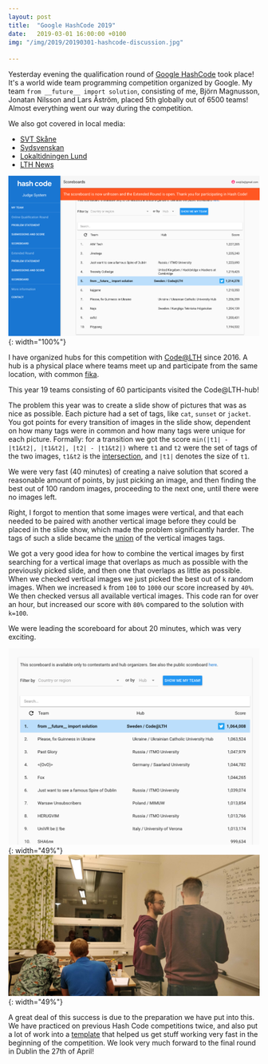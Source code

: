 ```yaml
---
layout: post
title:  "Google HashCode 2019"
date:   2019-03-01 16:00:00 +0100
img: "/img/2019/20190301-hashcode-discussion.jpg"

---
```


Yesterday evening the qualification round of [Google HashCode](https://codingcompetitions.withgoogle.com/hashcode/) took place! It's a world wide team programming competition organized by Google. My team `from __future__ import solution`, consisting of me, Björn Magnusson, Jonatan Nilsson and Lars Åström, placed 5th globally out of 6500 teams! Almost everything went our way during the competition.

We also got covered in local media:
- [SVT Skåne](https://www.svt.se/nyheter/lokalt/skane/programeringslag-fran-lund-vann-stora-internationella-framgangar)
- [Sydsvenskan](https://www.sydsvenskan.se/2019-03-03/lundalag-fick-topplacering-i-varldens-storsta-tavling-i)
- [Lokaltidningen Lund](http://lund.lokaltidningen.se/nyheter/2019-03-01/-Lundalag-i-topp-vid-v%C3%A4rldsomsp%C3%A4nnande-Googlet%C3%A4vling-4302346.html)
- [LTH News](http://www.lth.se/article/?tx_news_pi1%5Bnews%5D=24373&cHash=db41b197e834977347e19a86629ab034)

![scoreboard](/img/2019/20190301-hashcode-scoreboard.png){: width="100%"}

I have organized hubs for this competition with [Code@LTH](https://codeatlth.org) since 2016. A hub is a physical place where teams meet up and participate from the same location, with common [fika](https://en.wikipedia.org/wiki/Coffee_culture#Sweden).

This year 19 teams consisting of 60 participants visited the Code@LTH-hub!

The problem this year was to create a slide show of pictures that was as nice as possible. Each picture had a set of tags, like `cat`, `sunset` or `jacket`. You got points for every transition of images in the slide show, dependent on how many tags were in common and how many tags were unique for each picture. Formally: for a transition we got the score `min(|t1| - |t1&t2|, |t1&t2|, |t2| - |t1&t2|)` where `t1` and `t2` were the set of tags of the two images, `t1&t2` is the [intersection](https://en.wikipedia.org/wiki/Intersection_(set_theory)), and `|t1|` denotes the size of `t1`.

We were very fast (40 minutes) of creating a naive solution that scored a reasonable amount of points, by just picking an image, and then finding the best out of 100 random images, proceeding to the next one, until there were no images left.

Right, I forgot to mention that some images were vertical, and that each needed to be paired with another vertical image before they could be placed in the slide show, which made the problem significantly harder. The tags of such a slide became the [union](https://en.wikipedia.org/wiki/Union_(set_theory)) of the vertical images tags. 

We got a very good idea for how to combine the vertical images by first searching for a vertical image that overlaps as much as possible with the previously picked slide, and then one that overlaps as little as possible. When we checked vertical images we just picked the best out of `k` random images. When we increased `k` from `100` to `1000` our score increased by `40%`. We then checked versus all available vertical images. This code ran for over an hour, but increased our score with `80%` compared to the solution with `k=100`.

We were leading the scoreboard for about 20 minutes, which was very exciting.


![leading](/img/2019/20190301-hashcode-leading.png){: width="49%"} ![discussion](/img/2019/20190301-hashcode-discussion.jpg){: width="49%"}

A great deal of this success is due to the preparation we have put into this. We have practiced on previous Hash Code competitions twice, and also put a lot of work into a [template](https://github.com/exoji2e/hashcode-template) that helped us get stuff working very fast in the beginning of the competition. We look very much forward to the final round in Dublin the 27th of April!
